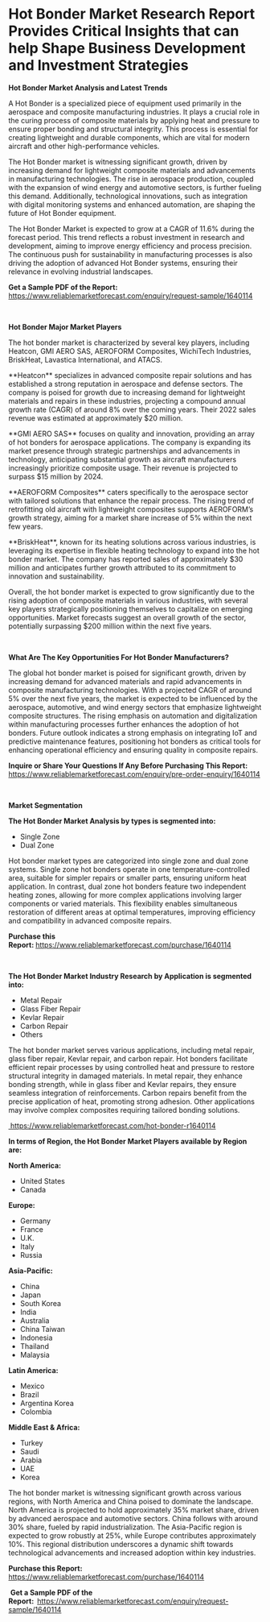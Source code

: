 <p><h1>Hot Bonder Market Research Report Provides Critical Insights that can help Shape Business Development and Investment Strategies</h1></p><p><strong>Hot Bonder Market Analysis and Latest Trends</strong></p>
<p><p>A Hot Bonder is a specialized piece of equipment used primarily in the aerospace and composite manufacturing industries. It plays a crucial role in the curing process of composite materials by applying heat and pressure to ensure proper bonding and structural integrity. This process is essential for creating lightweight and durable components, which are vital for modern aircraft and other high-performance vehicles.</p><p>The Hot Bonder market is witnessing significant growth, driven by increasing demand for lightweight composite materials and advancements in manufacturing technologies. The rise in aerospace production, coupled with the expansion of wind energy and automotive sectors, is further fueling this demand. Additionally, technological innovations, such as integration with digital monitoring systems and enhanced automation, are shaping the future of Hot Bonder equipment.</p><p>The Hot Bonder Market is expected to grow at a CAGR of 11.6% during the forecast period. This trend reflects a robust investment in research and development, aiming to improve energy efficiency and process precision. The continuous push for sustainability in manufacturing processes is also driving the adoption of advanced Hot Bonder systems, ensuring their relevance in evolving industrial landscapes.</p></p>
<p><strong>Get a Sample PDF of the Report:&nbsp;</strong> <a href="https://www.reliablemarketforecast.com/enquiry/request-sample/1640114?utm_campaign=3101&utm_medium=2&utm_source=Github&utm_content=ia&utm_term=16042025&utm_id=hot-bonder">https://www.reliablemarketforecast.com/enquiry/request-sample/1640114</a></p>
<p>&nbsp;</p>
<p><strong>Hot Bonder Major Market Players</strong></p>
<p><p>The hot bonder market is characterized by several key players, including Heatcon, GMI AERO SAS, AEROFORM Composites, WichiTech Industries, BriskHeat, Lavastica International, and ATACS. </p><p>**Heatcon** specializes in advanced composite repair solutions and has established a strong reputation in aerospace and defense sectors. The company is poised for growth due to increasing demand for lightweight materials and repairs in these industries, projecting a compound annual growth rate (CAGR) of around 8% over the coming years. Their 2022 sales revenue was estimated at approximately $20 million.</p><p>**GMI AERO SAS** focuses on quality and innovation, providing an array of hot bonders for aerospace applications. The company is expanding its market presence through strategic partnerships and advancements in technology, anticipating substantial growth as aircraft manufacturers increasingly prioritize composite usage. Their revenue is projected to surpass $15 million by 2024.</p><p>**AEROFORM Composites** caters specifically to the aerospace sector with tailored solutions that enhance the repair process. The rising trend of retrofitting old aircraft with lightweight composites supports AEROFORM’s growth strategy, aiming for a market share increase of 5% within the next few years.</p><p>**BriskHeat**, known for its heating solutions across various industries, is leveraging its expertise in flexible heating technology to expand into the hot bonder market. The company has reported sales of approximately $30 million and anticipates further growth attributed to its commitment to innovation and sustainability.</p><p>Overall, the hot bonder market is expected to grow significantly due to the rising adoption of composite materials in various industries, with several key players strategically positioning themselves to capitalize on emerging opportunities. Market forecasts suggest an overall growth of the sector, potentially surpassing $200 million within the next five years.</p></p>
<p>&nbsp;</p>
<p><strong>What Are The Key Opportunities For Hot Bonder Manufacturers?</strong></p>
<p><p>The global hot bonder market is poised for significant growth, driven by increasing demand for advanced materials and rapid advancements in composite manufacturing technologies. With a projected CAGR of around 5% over the next five years, the market is expected to be influenced by the aerospace, automotive, and wind energy sectors that emphasize lightweight composite structures. The rising emphasis on automation and digitalization within manufacturing processes further enhances the adoption of hot bonders. Future outlook indicates a strong emphasis on integrating IoT and predictive maintenance features, positioning hot bonders as critical tools for enhancing operational efficiency and ensuring quality in composite repairs.</p></p>
<p><strong>Inquire or Share Your Questions If Any Before Purchasing This Report:</strong> <a href="https://www.reliablemarketforecast.com/enquiry/pre-order-enquiry/1640114?utm_campaign=3101&utm_medium=2&utm_source=Github&utm_content=ia&utm_term=16042025&utm_id=hot-bonder">https://www.reliablemarketforecast.com/enquiry/pre-order-enquiry/1640114</a></p>
<p>&nbsp;</p>
<p><strong>Market Segmentation</strong></p>
<p><strong>The Hot Bonder Market Analysis by types is segmented into:</strong></p>
<p><ul><li>Single Zone</li><li>Dual Zone</li></ul></p>
<p><p>Hot bonder market types are categorized into single zone and dual zone systems. Single zone hot bonders operate in one temperature-controlled area, suitable for simpler repairs or smaller parts, ensuring uniform heat application. In contrast, dual zone hot bonders feature two independent heating zones, allowing for more complex applications involving larger components or varied materials. This flexibility enables simultaneous restoration of different areas at optimal temperatures, improving efficiency and compatibility in advanced composite repairs.</p></p>
<p><strong>Purchase this Report:&nbsp;</strong><a href="https://www.reliablemarketforecast.com/purchase/1640114?utm_campaign=3101&utm_medium=2&utm_source=Github&utm_content=ia&utm_term=16042025&utm_id=hot-bonder">https://www.reliablemarketforecast.com/purchase/1640114</a></p>
<p>&nbsp;</p>
<p><strong>The Hot Bonder Market Industry Research by Application is segmented into:</strong></p>
<p><ul><li>Metal Repair</li><li>Glass Fiber Repair</li><li>Kevlar Repair</li><li>Carbon Repair</li><li>Others</li></ul></p>
<p><p>The hot bonder market serves various applications, including metal repair, glass fiber repair, Kevlar repair, and carbon repair. Hot bonders facilitate efficient repair processes by using controlled heat and pressure to restore structural integrity in damaged materials. In metal repair, they enhance bonding strength, while in glass fiber and Kevlar repairs, they ensure seamless integration of reinforcements. Carbon repairs benefit from the precise application of heat, promoting strong adhesion. Other applications may involve complex composites requiring tailored bonding solutions.</p></p>
<p><a href="https://www.reliablemarketforecast.com/hot-bonder-r1640114?utm_campaign=3101&utm_medium=2&utm_source=Github&utm_content=ia&utm_term=16042025&utm_id=hot-bonder">&nbsp;https://www.reliablemarketforecast.com/hot-bonder-r1640114</a></p>
<p><strong>In terms of Region, the Hot Bonder Market Players available by Region are:</strong></p>
<p>
    <p> <strong> North America: </strong>
        <ul>
            <li>United States</li>
            <li>Canada</li>
        </ul>
        </p> 
    <p> <strong> Europe: </strong>
        <ul>
            <li>Germany</li>
            <li>France</li>
            <li>U.K.</li>
            <li>Italy</li>
            <li>Russia</li>
        </ul>
        </p> 
    <p> <strong> Asia-Pacific: </strong>
        <ul>
            <li>China</li>
            <li>Japan</li>
            <li>South Korea</li>
            <li>India</li>
            <li>Australia</li>
            <li>China Taiwan</li>
            <li>Indonesia</li>
            <li>Thailand</li>
            <li>Malaysia</li>
        </ul>
        </p> 
    <p> <strong> Latin America: </strong>
        <ul>
            <li>Mexico</li>
            <li>Brazil</li>
            <li>Argentina Korea</li>
            <li>Colombia</li>
        </ul>
        </p> 
    <p> <strong> Middle East & Africa: </strong>
        <ul>
            <li>Turkey</li>
            <li>Saudi</li>
            <li>Arabia</li>
            <li>UAE</li>
            <li>Korea</li>
        </ul>
    </p>
    </p>
<p><p>The hot bonder market is witnessing significant growth across various regions, with North America and China poised to dominate the landscape. North America is projected to hold approximately 35% market share, driven by advanced aerospace and automotive sectors. China follows with around 30% share, fueled by rapid industrialization. The Asia-Pacific region is expected to grow robustly at 25%, while Europe contributes approximately 10%. This regional distribution underscores a dynamic shift towards technological advancements and increased adoption within key industries.</p></p>
<p><strong>Purchase this Report: </strong><a href="https://www.reliablemarketforecast.com/purchase/1640114?utm_campaign=3101&utm_medium=2&utm_source=Github&utm_content=ia&utm_term=16042025&utm_id=hot-bonder">https://www.reliablemarketforecast.com/purchase/1640114</a></p>
<p>&nbsp;<strong>Get a Sample PDF of the Report:&nbsp;&nbsp;</strong><a href="https://www.reliablemarketforecast.com/enquiry/request-sample/1640114?utm_campaign=3101&utm_medium=2&utm_source=Github&utm_content=ia&utm_term=16042025&utm_id=hot-bonder">https://www.reliablemarketforecast.com/enquiry/request-sample/1640114</a></p>
<p><strong></strong></p>
<p><p></p><p></p><p></p></p>